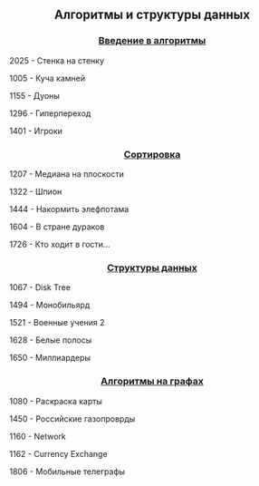<h2 align=center>Алгоритмы и структуры данных</a> </h2>

<h3 align=center> <a href="Part1">Введение в алгоритмы</a> </h3>
2025 - Стенка на стенку
<br>

1005 - Куча камней 

1155 - Дуоны

1296 - Гиперпереход

1401 - Игроки

<h3 align=center> <a href="Part2">Сортировка</a> </h3>
1207 - Медиана на плоскости


1322 - Шпион

1444 - Накормить элефпотама

1604 - В стране дураков

1726 - Кто ходит в гости...

<h3 align=center> <a href="Part3">Структуры данных</a> </h3>
1067 - Disk Tree


1494 - Монобильярд

1521 - Военные учения 2

1628 - Белые полосы

1650 - Миллиардеры

<h3 align=center> <a href="Part4">Алгоритмы на графах</a> </h3>
1080 - Раскраска карты


1450 - Российские газопроврды

1160 - Network

1162 - Currency Exchange

1806 - Мобильные телеграфы

